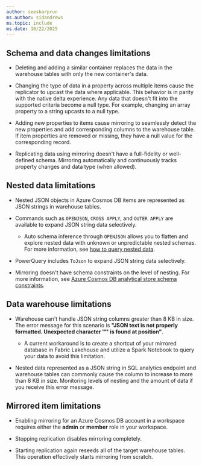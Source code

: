```yaml
---
author: seesharprun
ms.author: sidandrews
ms.topic: include
ms.date: 10/22/2025
---
```


## Schema and data changes limitations

- Deleting and adding a similar container replaces the data in the warehouse tables with only the new container's data.

- Changing the type of data in a property across multiple items cause the replicator to upcast the data where applicable. This behavior is in parity with the native delta experience. Any data that doesn't fit into the supported criteria become a null type. For example, changing an array property to a string upcasts to a null type.

- Adding new properties to items cause mirroring to seamlessly detect the new properties and add corresponding columns to the warehouse table. If item properties are removed or missing, they have a null value for the corresponding record.

- Replicating data using mirroring doesn't have a full-fidelity or well-defined schema. Mirroring automatically and continuously tracks property changes and data type (when allowed).

## Nested data limitations

- Nested JSON objects in Azure Cosmos DB items are represented as JSON strings in warehouse tables.

- Commands such as `OPENJSON`, `CROSS APPLY`, and `OUTER APPLY` are available to expand JSON string data selectively.

  - Auto schema inference through `OPENJSON` allows you to flatten and explore nested data with unknown or unpredictable nested schemas. For more information, see [how to query nested data](../../mirroring/azure-cosmos-db-how-to-query-nested.md).

- PowerQuery includes `ToJson` to expand JSON string data selectively.

- Mirroring doesn't have schema constraints on the level of nesting. For more information, see [Azure Cosmos DB analytical store schema constraints](/azure/cosmos-db/analytical-store-introduction#schema-constraints).

## Data warehouse limitations

- Warehouse can't handle JSON string columns greater than 8 KB in size. The error message for this scenario is **"JSON text is not properly formatted. Unexpected character '"' is found at position"**.

  - A current workaround is to create a shortcut of your mirrored database in Fabric Lakehouse and utilize a Spark Notebook to query your data to avoid this limitation.

- Nested data represented as a JSON string in SQL analytics endpoint and warehouse tables can commonly cause the column to increase to more than 8 KB in size. Monitoring levels of nesting and the amount of data if you receive this error message.

## Mirrored item limitations

- Enabling mirroring for an Azure Cosmos DB account in a workspace requires either the **admin** or **member** role in your workspace.

- Stopping replication disables mirroring completely.

- Starting replication again reseeds all of the target warehouse tables. This operation effectively starts mirroring from scratch.
